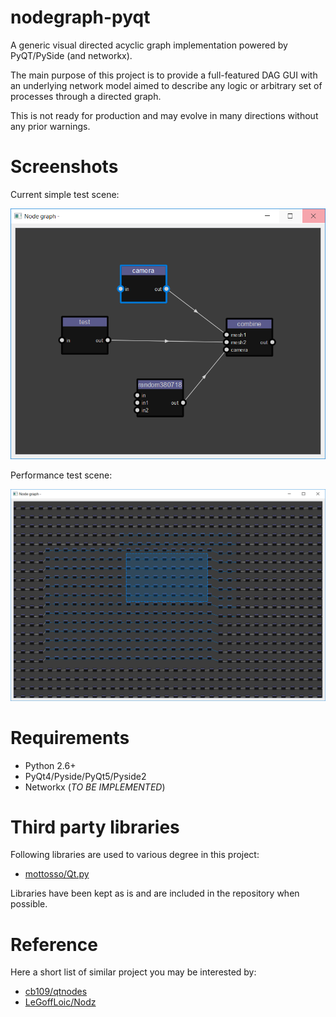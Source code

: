 # nodegraph-pyqt
A generic visual directed acyclic graph implementation powered by PyQT/PySide (and networkx).

The main purpose of this project is to provide a full-featured DAG GUI with an underlying network model aimed to describe any logic or arbitrary set of processes through a directed graph.

This is not ready for production and may evolve in many directions without any prior warnings.

# Screenshots

Current simple test scene:

![Simple scene](doc/images/nodegraph-pyqt.PNG)

Performance test scene:

![Perf scene](doc/images/nodegraph-pyqt_perf.PNG)

# Requirements

* Python 2.6+
* PyQt4/Pyside/PyQt5/Pyside2
* Networkx (_TO BE IMPLEMENTED_)

# Third party libraries

Following libraries are used to various degree in this project:
* [mottosso/Qt.py](https://github.com/mottosso/Qt.py)

Libraries have been kept as is and are included in the repository when possible.

# Reference

Here a short list of similar project you may be interested by:
* [cb109/qtnodes](https://github.com/cb109/qtnodes)
* [LeGoffLoic/Nodz](https://github.com/LeGoffLoic/Nodz)
